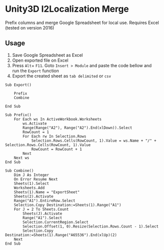 # Unity3D I2Localization Merge
Prefix columns and merge Google Spreadsheet for local use. Requires Excel (tested on version 2016)

Usage
-----

1. Save Google Spreadsheet as Excel
2. Open exported file on Excel
3. Press `Alt`+ `F11`. Goto `Insert > Module` and paste the code bellow and run the `Export` function
4. Export the created sheet as `tab delimited` or `csv`

```vbnet
Sub Export()

    Prefix
    Combine

End Sub

Sub Prefix()
    For Each ws In ActiveWorkbook.Worksheets
        ws.Activate
        Range(Range("A2"), Range("A2").End(xlDown)).Select
        RowCount = 1
        For Each rw In Selection.Rows
            Selection.Rows.Cells(RowCount, 1).Value = ws.Name + "/" + Selection.Rows.Cells(RowCount, 1).Value
            RowCount = RowCount + 1
        Next
    Next ws
End Sub

Sub Combine()
    Dim J As Integer
    On Error Resume Next
    Sheets(1).Select
    Worksheets.Add
    Sheets(1).Name = "ExportSheet"
    Sheets(2).Activate
    Range("A1").EntireRow.Select
    Selection.Copy Destination:=Sheets(1).Range("A1")
    For J = 2 To Sheets.Count
        Sheets(J).Activate
        Range("A1").Select
        Selection.CurrentRegion.Select
        Selection.Offset(1, 0).Resize(Selection.Rows.Count - 1).Select
        Selection.Copy Destination:=Sheets(1).Range("A65536").End(xlUp)(2)
    Next
End Sub
```